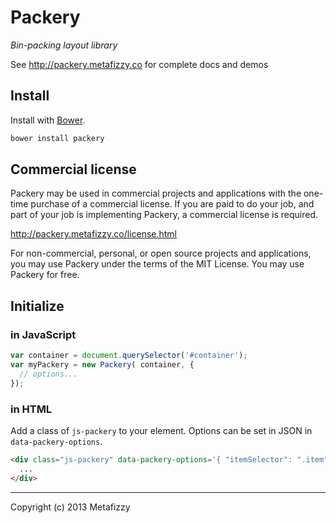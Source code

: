 # Packery

_Bin-packing layout library_

See http://packery.metafizzy.co for complete docs and demos

## Install

Install with [Bower](https://github.com/twitter/bower).

``` bash
bower install packery
```

## Commercial license

Packery may be used in commercial projects and applications with the one-time purchase of a commercial license. If you are paid to do your job, and part of your job is implementing Packery, a commercial license is required.

http://packery.metafizzy.co/license.html

For non-commercial, personal, or open source projects and applications, you may use Packery under the terms of the MIT License. You may use Packery for free.

## Initialize

### in JavaScript

``` js
var container = document.querySelector('#container');
var myPackery = new Packery( container, {
  // options...
});
```

### in HTML

Add a class of `js-packery` to your element. Options can be set in JSON in `data-packery-options`.

``` html
<div class="js-packery" data-packery-options='{ "itemSelector": ".item" }'>
  ...
</div>
```

---

Copyright (c) 2013 Metafizzy
